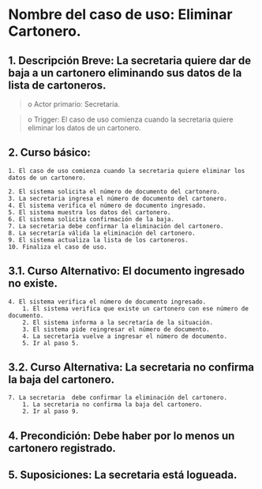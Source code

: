 # Nombre del caso de uso: Eliminar Cartonero.

## 1. Descripción Breve: La secretaria quiere dar de baja a un cartonero eliminando sus datos de la lista de cartoneros.

>o Actor primario: Secretaria.

>o Trigger: El caso de uso comienza cuando la secretaria quiere eliminar los datos de un cartonero.

## 2. Curso básico:

	1. El caso de uso comienza cuando la secretaria quiere eliminar los datos de un cartonero.

	2. El sistema solicita el número de documento del cartonero.
	3. La secretaria ingresa el número de documento del cartonero.
	4. El sistema verifica el número de documento ingresado.
	5. El sistema muestra los datos del cartonero.
	6. El sistema solicita confirmación de la baja.
	7. La secretaria debe confirmar la eliminación del cartonero.
	8. La secretaría válida la eliminación del cartonero.
	9. El sistema actualiza la lista de los cartoneros.
	10. Finaliza el caso de uso.

## 3.1. Curso Alternativo: El documento ingresado no existe.

	4. El sistema verifica el número de documento ingresado.
   		1. El sistema verifica que existe un cartonero con ese número de documento.
  		2. El sistema informa a la secretaría de la situación.
  		3. El sistema pide reingresar el número de documento.
  		4. La secretaría vuelve a ingresar el número de documento.
  		5. Ir al paso 5.

## 3.2. Curso Alternativa: La secretaria no confirma la baja del cartonero.
	7. La secretaria  debe confirmar la eliminación del cartonero.
   		1. La secretaria no confirma la baja del cartonero.
   		2. Ir al paso 9.

## 4. Precondición: Debe haber por lo menos un cartonero registrado.

## 5. Suposiciones: La secretaria está logueada.

